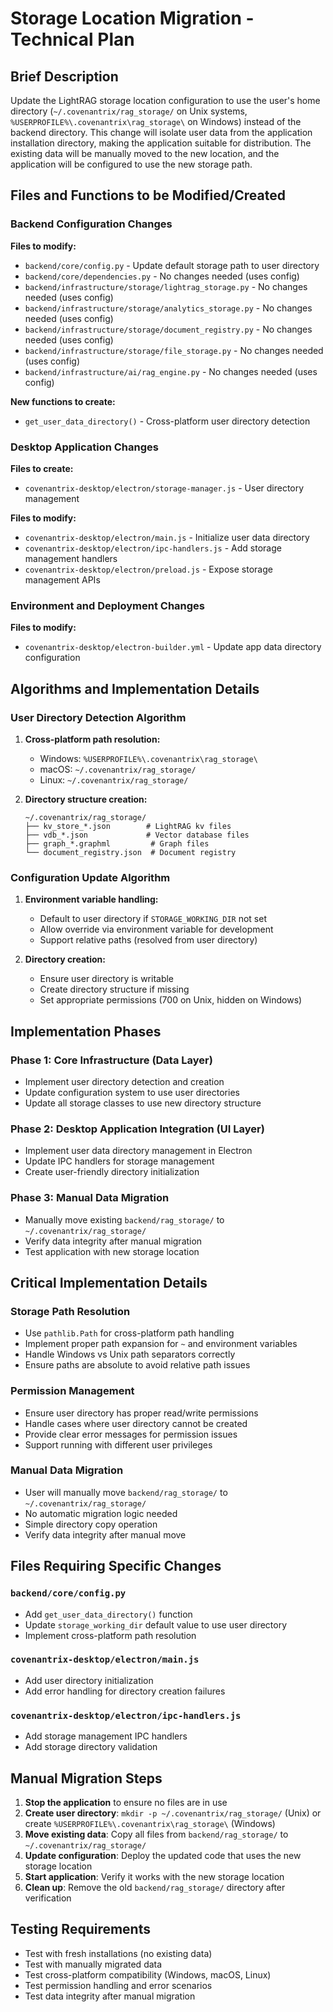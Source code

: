 # Storage Location Migration - Technical Plan

## Brief Description

Update the LightRAG storage location configuration to use the user's home directory (`~/.covenantrix/rag_storage/` on Unix systems, `%USERPROFILE%\.covenantrix\rag_storage\` on Windows) instead of the backend directory. This change will isolate user data from the application installation directory, making the application suitable for distribution. The existing data will be manually moved to the new location, and the application will be configured to use the new storage path.

## Files and Functions to be Modified/Created

### Backend Configuration Changes

**Files to modify:**
- `backend/core/config.py` - Update default storage path to user directory
- `backend/core/dependencies.py` - No changes needed (uses config)
- `backend/infrastructure/storage/lightrag_storage.py` - No changes needed (uses config)
- `backend/infrastructure/storage/analytics_storage.py` - No changes needed (uses config)
- `backend/infrastructure/storage/document_registry.py` - No changes needed (uses config)
- `backend/infrastructure/storage/file_storage.py` - No changes needed (uses config)
- `backend/infrastructure/ai/rag_engine.py` - No changes needed (uses config)

**New functions to create:**
- `get_user_data_directory()` - Cross-platform user directory detection

### Desktop Application Changes

**Files to create:**
- `covenantrix-desktop/electron/storage-manager.js` - User directory management

**Files to modify:**
- `covenantrix-desktop/electron/main.js` - Initialize user data directory
- `covenantrix-desktop/electron/ipc-handlers.js` - Add storage management handlers
- `covenantrix-desktop/electron/preload.js` - Expose storage management APIs

### Environment and Deployment Changes

**Files to modify:**
- `covenantrix-desktop/electron-builder.yml` - Update app data directory configuration

## Algorithms and Implementation Details

### User Directory Detection Algorithm

1. **Cross-platform path resolution:**
   - Windows: `%USERPROFILE%\.covenantrix\rag_storage\`
   - macOS: `~/.covenantrix/rag_storage/`
   - Linux: `~/.covenantrix/rag_storage/`

2. **Directory structure creation:**
   ```
   ~/.covenantrix/rag_storage/
   ├── kv_store_*.json        # LightRAG kv files
   ├── vdb_*.json             # Vector database files
   ├── graph_*.graphml         # Graph files
   └── document_registry.json  # Document registry
   ```

### Configuration Update Algorithm

1. **Environment variable handling:**
   - Default to user directory if `STORAGE_WORKING_DIR` not set
   - Allow override via environment variable for development
   - Support relative paths (resolved from user directory)

2. **Directory creation:**
   - Ensure user directory is writable
   - Create directory structure if missing
   - Set appropriate permissions (700 on Unix, hidden on Windows)

## Implementation Phases

### Phase 1: Core Infrastructure (Data Layer)
- Implement user directory detection and creation
- Update configuration system to use user directories
- Update all storage classes to use new directory structure

### Phase 2: Desktop Application Integration (UI Layer)
- Implement user data directory management in Electron
- Update IPC handlers for storage management
- Create user-friendly directory initialization

### Phase 3: Manual Data Migration
- Manually move existing `backend/rag_storage/` to `~/.covenantrix/rag_storage/`
- Verify data integrity after manual migration
- Test application with new storage location

## Critical Implementation Details

### Storage Path Resolution
- Use `pathlib.Path` for cross-platform path handling
- Implement proper path expansion for `~` and environment variables
- Handle Windows vs Unix path separators correctly
- Ensure paths are absolute to avoid relative path issues

### Permission Management
- Ensure user directory has proper read/write permissions
- Handle cases where user directory cannot be created
- Provide clear error messages for permission issues
- Support running with different user privileges

### Manual Data Migration
- User will manually move `backend/rag_storage/` to `~/.covenantrix/rag_storage/`
- No automatic migration logic needed
- Simple directory copy operation
- Verify data integrity after manual move

## Files Requiring Specific Changes

### `backend/core/config.py`
- Add `get_user_data_directory()` function
- Update `storage_working_dir` default value to use user directory
- Implement cross-platform path resolution

### `covenantrix-desktop/electron/main.js`
- Add user directory initialization
- Add error handling for directory creation failures

### `covenantrix-desktop/electron/ipc-handlers.js`
- Add storage management IPC handlers
- Add storage directory validation

## Manual Migration Steps

1. **Stop the application** to ensure no files are in use
2. **Create user directory**: `mkdir -p ~/.covenantrix/rag_storage/` (Unix) or create `%USERPROFILE%\.covenantrix\rag_storage\` (Windows)
3. **Move existing data**: Copy all files from `backend/rag_storage/` to `~/.covenantrix/rag_storage/`
4. **Update configuration**: Deploy the updated code that uses the new storage location
5. **Start application**: Verify it works with the new storage location
6. **Clean up**: Remove the old `backend/rag_storage/` directory after verification

## Testing Requirements

- Test with fresh installations (no existing data)
- Test with manually migrated data
- Test cross-platform compatibility (Windows, macOS, Linux)
- Test permission handling and error scenarios
- Test data integrity after manual migration
